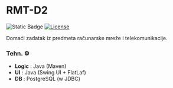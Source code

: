 # RMT-D2
![Static Badge](https://img.shields.io/badge/Jelisavac%20L.-2022%2F0554-red) 
[![License](https://img.shields.io/badge/License-Apache_2.0-blue.svg)](https://opensource.org/licenses/Apache-2.0)

Domaći zadatak iz predmeta računarske mreže i telekomunikacije.

### Tehn. ⚙️
* **Logic** : Java (Maven)
* **UI** : Java (Swing UI + FlatLaf)
* **DB** : PostgreSQL (w JDBC)

